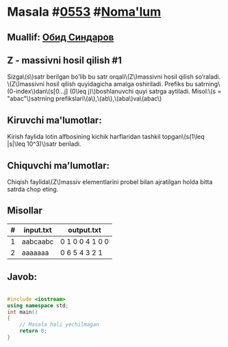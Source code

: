 
<h1>Masala #<a href="https://robocontest.uz/tasks/0553">0553</a> #<a href="https://robocontest.uz/tasks?category=1">Noma'lum</a></h1>
<h2> Muallif: <a href="https://robocontest.uz/profile/thecr4sh">Обид Синдаров</a></h2>
<h2>Z - massivni hosil qilish #1</h2>
<p>Sizga\(s\)satr berilgan bo’lib bu satr orqali\(Z\)massivni hosil qilish so’raladi.
\(Z\)massivni hosil qilish quyidagicha amalga oshiriladi.
Prefiks bu satrning\(0-index\)dan\(s[0...j] (0\leq j)\)boshlanuvchi quyi satrga aytiladi. Misol:\(s = "abac"\)satrning prefikslari\(a\),\(ab\),\(aba\)va\(abac\)</p>
<h2>Kiruvchi ma'lumotlar:</h2>
<p>Kirish faylida lotin alfbosining kichik harflaridan tashkil topgan\(s(1\leq |s|\leq 10^3)\)satr beriladi.</p>
<h2>Chiquvchi ma'lumotlar:</h2>
<p>Chiqish faylida\(Z\)massiv elementlarini probel bilan ajratilgan holda bitta satrda chop eting.</p>
<h2>Misollar</h2>
<table>
    <thead>
        <tr>
            <th>#</th>
            <th>input.txt</th>
            <th>output.txt</th>
        </tr>
    </thead>
    <tbody>
            <tr>
                <td>1</td>
                <td>aabcaabc</td>
                <td>0 1 0 0 4 1 0 0</td>
            </tr>
            <tr>
                <td>2</td>
                <td>aaaaaaa</td>
                <td>0 6 5 4 3 2 1</td>
            </tr>
    </tbody>
    </table>
    
<h2>Javob:</h2>

######
```cpp
#include <iostream>
using namespace std;
int main()
{
    // Masala hali yechilmagan
    return 0;
}
```
